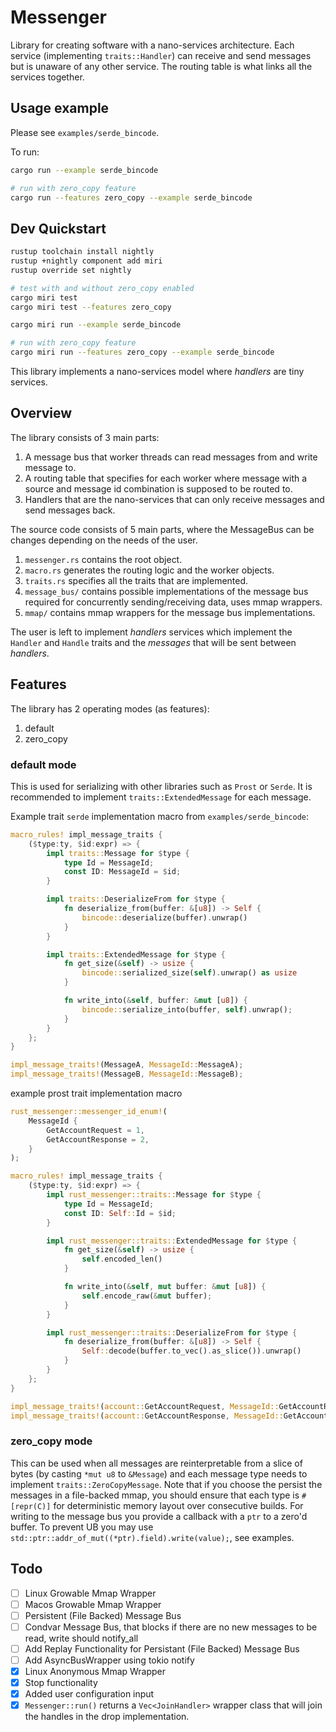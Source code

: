 # Messenger

Library for creating software with a nano-services architecture. Each service (implementing `traits::Handler`) can receive and send messages but is unaware of any other service.
The routing table is what links all the services together.

## Usage example

Please see `examples/serde_bincode`.

To run:

```bash
cargo run --example serde_bincode

# run with zero_copy feature
cargo run --features zero_copy --example serde_bincode
```

## Dev Quickstart

```bash
rustup toolchain install nightly
rustup +nightly component add miri
rustup override set nightly

# test with and without zero_copy enabled
cargo miri test
cargo miri test --features zero_copy

cargo miri run --example serde_bincode

# run with zero_copy feature
cargo miri run --features zero_copy --example serde_bincode
```

This library implements a nano-services model where _handlers_ are tiny services.

## Overview

The library consists of 3 main parts:

1. A message bus that worker threads can read messages from and write message to.
2. A routing table that specifies for each worker where message with a source and message id combination is supposed to be routed to.
3. Handlers that are the nano-services that can only receive messages and send messages back.

The source code consists of 5 main parts, where the MessageBus can be changes depending on the needs of the user.

1. `messenger.rs` contains the root object.
2. `macro.rs` generates the routing logic and the worker objects.
3. `traits.rs` specifies all the traits that are implemented.
4. `message_bus/` contains possible implementations of the message bus required for concurrently sending/receiving data, uses mmap wrappers.
5. `mmap/` contains mmap wrappers for the message bus implementations.

The user is left to implement _handlers_ services which implement the `Handler` and `Handle` traits and the _messages_ that will be sent between _handlers_.

## Features

The library has 2 operating modes (as features):

1. default
2. zero_copy

### default mode

This is used for serializing with other libraries such as `Prost` or `Serde`. It is recommended to implement `traits::ExtendedMessage` for each message.

Example trait `serde` implementation macro from `examples/serde_bincode`:

```rust
macro_rules! impl_message_traits {
    ($type:ty, $id:expr) => {
        impl traits::Message for $type {
            type Id = MessageId;
            const ID: MessageId = $id;
        }

        impl traits::DeserializeFrom for $type {
            fn deserialize_from(buffer: &[u8]) -> Self {
                bincode::deserialize(buffer).unwrap()
            }
        }

        impl traits::ExtendedMessage for $type {
            fn get_size(&self) -> usize {
                bincode::serialized_size(self).unwrap() as usize
            }

            fn write_into(&self, buffer: &mut [u8]) {
                bincode::serialize_into(buffer, self).unwrap();
            }
        }
    };
}

impl_message_traits!(MessageA, MessageId::MessageA);
impl_message_traits!(MessageB, MessageId::MessageB);
```

example prost trait implementation macro

```rust
rust_messenger::messenger_id_enum!(
    MessageId {
        GetAccountRequest = 1,
        GetAccountResponse = 2,
    }
);

macro_rules! impl_message_traits {
    ($type:ty, $id:expr) => {
        impl rust_messenger::traits::Message for $type {
            type Id = MessageId;
            const ID: Self::Id = $id;
        }

        impl rust_messenger::traits::ExtendedMessage for $type {
            fn get_size(&self) -> usize {
                self.encoded_len()
            }

            fn write_into(&self, mut buffer: &mut [u8]) {
                self.encode_raw(&mut buffer);
            }
        }

        impl rust_messenger::traits::DeserializeFrom for $type {
            fn deserialize_from(buffer: &[u8]) -> Self {
                Self::decode(buffer.to_vec().as_slice()).unwrap()
            }
        }
    };
}

impl_message_traits!(account::GetAccountRequest, MessageId::GetAccountRequest);
impl_message_traits!(account::GetAccountResponse, MessageId::GetAccountResponse);

```

### zero_copy mode

This can be used when all messages are reinterpretable from a slice of bytes (by casting `*mut u8` to `&Message`) and each message type needs to implement `traits::ZeroCopyMessage`.
Note that if you choose the persist the messages in a file-backed mmap, you should ensure that each type is `#[repr(C)]` for deterministic memory layout over consecutive builds.
For writing to the message bus you provide a callback with a `ptr` to a zero'd buffer. To prevent UB you may use `std::ptr::addr_of_mut((*ptr).field).write(value);`, see examples.

## Todo

- [ ] Linux Growable Mmap Wrapper
- [ ] Macos Growable Mmap Wrapper
- [ ] Persistent (File Backed) Message Bus
- [ ] Condvar Message Bus, that blocks if there are no new messages to be read, write should notify_all
- [ ] Add Replay Functionality for Persistant (File Backed) Message Bus
- [ ] Add AsyncBusWrapper<MB> using tokio notify
- [x] Linux Anonymous Mmap Wrapper
- [x] Stop functionality
- [x] Added user configuration input
- [x] `Messenger::run()` returns a `Vec<JoinHandler>` wrapper class that will join the handles in the drop implementation.

